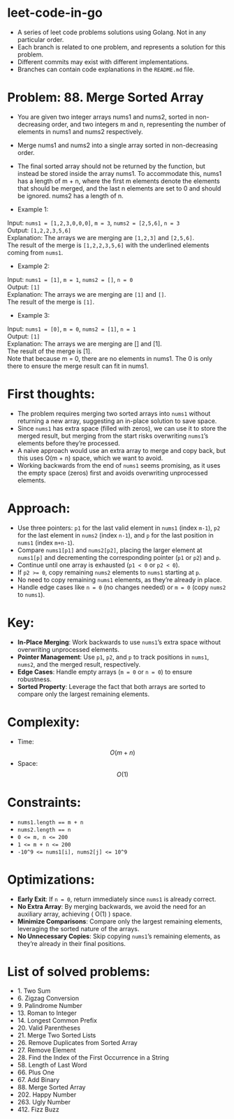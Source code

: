 # leet-code-in-go
- A series of leet code problems solutions using Golang. Not in any particular order.
- Each branch is related to one problem, and represents a solution for this problem.
- Different commits may exist with different implementations.
- Branches can contain code explanations in the `README.md` file.

# Problem: 88\. Merge Sorted Array
- You are given two integer arrays nums1 and nums2, sorted in non-decreasing order, and two integers m and n, representing the number of elements in nums1 and nums2 respectively.
- Merge nums1 and nums2 into a single array sorted in non-decreasing order.
- The final sorted array should not be returned by the function, but instead be stored inside the array nums1. To accommodate this, nums1 has a length of m + n, where the first m elements denote the elements that should be merged, and the last n elements are set to 0 and should be ignored. nums2 has a length of n.  

- Example 1:

Input: `nums1 = [1,2,3,0,0,0]`, `m = 3`, `nums2 = [2,5,6]`, `n = 3`  
Output: `[1,2,2,3,5,6]`  
Explanation: The arrays we are merging are `[1,2,3]` and `[2,5,6]`.  
The result of the merge is `[1,2,2,3,5,6]` with the underlined elements coming from `nums1`.  

- Example 2:  

Input: `nums1 = [1]`, `m = 1`, `nums2 = []`, `n = 0`  
Output: `[1]`  
Explanation: The arrays we are merging are `[1]` and `[]`.  
The result of the merge is `[1]`.  

- Example 3:  

Input: `nums1 = [0]`, `m = 0`, `nums2 = [1]`, `n = 1`  
Output: `[1]`  
Explanation: The arrays we are merging are [] and [1].  
The result of the merge is [1].  
Note that because m = 0, there are no elements in nums1. The 0 is only there to ensure the merge result can fit in nums1.  

# First thoughts:
- The problem requires merging two sorted arrays into `nums1` without returning a new array, suggesting an in-place solution to save space.
- Since `nums1` has extra space (filled with zeros), we can use it to store the merged result, but merging from the start risks overwriting `nums1`’s elements before they’re processed.
- A naive approach would use an extra array to merge and copy back, but this uses O(m + n) space, which we want to avoid.
- Working backwards from the end of `nums1` seems promising, as it uses the empty space (zeros) first and avoids overwriting unprocessed elements.

# Approach:
- Use three pointers: `p1` for the last valid element in `nums1` (index `m-1`), `p2` for the last element in `nums2` (index `n-1`), and `p` for the last position in `nums1` (index `m+n-1`).
- Compare `nums1[p1]` and `nums2[p2]`, placing the larger element at `nums1[p]` and decrementing the corresponding pointer (`p1` or `p2`) and `p`.
- Continue until one array is exhausted (`p1 < 0` or `p2 < 0`).
- If `p2 >= 0`, copy remaining `nums2` elements to `nums1` starting at `p`.
- No need to copy remaining `nums1` elements, as they’re already in place.
- Handle edge cases like `n = 0` (no changes needed) or `m = 0` (copy `nums2` to `nums1`).

# Key:
- **In-Place Merging**: Work backwards to use `nums1`’s extra space without overwriting unprocessed elements.
- **Pointer Management**: Use `p1`, `p2`, and `p` to track positions in `nums1`, `nums2`, and the merged result, respectively.
- **Edge Cases**: Handle empty arrays (`m = 0` or `n = 0`) to ensure robustness.
- **Sorted Property**: Leverage the fact that both arrays are sorted to compare only the largest remaining elements.

# Complexity:
- Time: $$O(m + n)$$
- Space: $$O(1)$$

# Constraints:
- `nums1.length == m + n`
- `nums2.length == n`
- `0 <= m, n <= 200`
- `1 <= m + n <= 200`
- `-10^9 <= nums1[i], nums2[j] <= 10^9`

# Optimizations:
- **Early Exit**: If `n = 0`, return immediately since `nums1` is already correct.
- **No Extra Array**: By merging backwards, we avoid the need for an auxiliary array, achieving \( O(1) \) space.
- **Minimize Comparisons**: Compare only the largest remaining elements, leveraging the sorted nature of the arrays.
- **No Unnecessary Copies**: Skip copying `nums1`’s remaining elements, as they’re already in their final positions.

# List of solved problems:

- 1\. Two Sum
- 6\. Zigzag Conversion
- 9\. Palindrome Number
- 13\. Roman to Integer
- 14\. Longest Common Prefix
- 20\. Valid Parentheses
- 21\. Merge Two Sorted Lists
- 26\. Remove Duplicates from Sorted Array
- 27\. Remove Element
- 28\. Find the Index of the First Occurrence in a String
- 58\. Length of Last Word
- 66\. Plus One
- 67\. Add Binary
- 88\. Merge Sorted Array
- 202\. Happy Number
- 263\. Ugly Number
- 412\. Fizz Buzz
